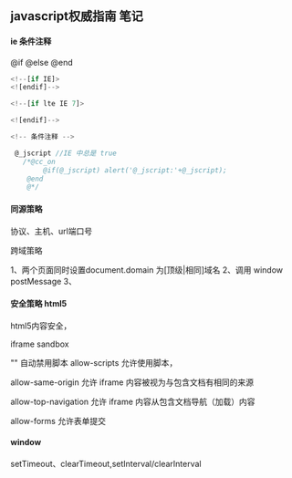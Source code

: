 ## javascript权威指南 笔记


#### ie 条件注释

@if @else @end 

```javascript
<!--[if IE]>
<![endif]-->

<!--[if lte IE 7]>

<![endif]-->

<!-- 条件注释 -->

 @_jscript //IE 中总是 true
   /*@cc_on
        @if(@_jscript) alert('@_jscript:'+@_jscript);
    @end
    @*/

```


#### 同源策略 

协议、主机、url端口号

跨域策略

1、两个页面同时设置document.domain 为[顶级|相同]域名
2、调用 window postMessage
3、

#### 安全策略 html5

html5内容安全，

iframe sandbox

"" 自动禁用脚本 
allow-scripts 允许使用脚本，

allow-same-origin 允许 iframe 内容被视为与包含文档有相同的来源

allow-top-navigation	允许 iframe 内容从包含文档导航（加载）内容

allow-forms	允许表单提交


#### window 


setTimeout、clearTimeout,setInterval/clearInterval
